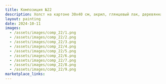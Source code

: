 ```yaml
---
title: Композиция №22
description: Холст на картоне 30х40 см, акрил, глянцевый лак, деревянная рама.
layout: painting
date: 2024-10-11
images:
  - /assets/images/comp_22/1.png
  - /assets/images/comp_22/2.png
  - /assets/images/comp_22/3.png
  - /assets/images/comp_22/4.png
  - /assets/images/comp_22/5.png
  - /assets/images/comp_22/6.png
  - /assets/images/comp_22/7.png
  - /assets/images/comp_22/8.png
  - /assets/images/comp_22/9.png
marketplace_links:
---
```

